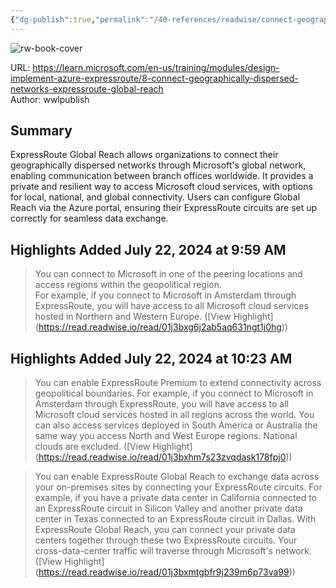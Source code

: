 ```yaml
---
{"dg-publish":true,"permalink":"/40-references/readwise/connect-geographically-dispersed-networks-with-express-route-global-reach-training/","tags":["rw/articles"]}
---
```



![rw-book-cover](https://learn.microsoft.com/en-us/media/open-graph-image.png)

URL: <https://learn.microsoft.com/en-us/training/modules/design-implement-azure-expressroute/8-connect-geographically-dispersed-networks-expressroute-global-reach>  
Author: wwlpublish

## Summary

ExpressRoute Global Reach allows organizations to connect their geographically dispersed networks through Microsoft's global network, enabling communication between branch offices worldwide. It provides a private and resilient way to access Microsoft cloud services, with options for local, national, and global connectivity. Users can configure Global Reach via the Azure portal, ensuring their ExpressRoute circuits are set up correctly for seamless data exchange.

## Highlights Added July 22, 2024 at 9:59 AM

> You can connect to Microsoft in one of the peering locations and access regions within the geopolitical region.  
> For example, if you connect to Microsoft in Amsterdam through ExpressRoute, you will have access to all Microsoft cloud services hosted in Northern and Western Europe. ([View Highlight] (<https://read.readwise.io/read/01j3bxg6j2ab5aq631ngt1j0hg>))

## Highlights Added July 22, 2024 at 10:23 AM

> You can enable ExpressRoute Premium to extend connectivity across geopolitical boundaries. For example, if you connect to Microsoft in Amsterdam through ExpressRoute, you will have access to all Microsoft cloud services hosted in all regions across the world. You can also access services deployed in South America or Australia the same way you access North and West Europe regions. National clouds are excluded. ([View Highlight] (<https://read.readwise.io/read/01j3bxhm7s23zvqdask178fpj0>))

> You can enable ExpressRoute Global Reach to exchange data across your on-premises sites by connecting your ExpressRoute circuits. For example, if you have a private data center in California connected to an ExpressRoute circuit in Silicon Valley and another private data center in Texas connected to an ExpressRoute circuit in Dallas. With ExpressRoute Global Reach, you can connect your private data centers together through these two ExpressRoute circuits. Your cross-data-center traffic will traverse through Microsoft's network. ([View Highlight] (<https://read.readwise.io/read/01j3bxmtgbfr9j239m6p73va99>))
